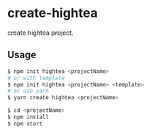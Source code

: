 # create-hightea

create hightea project.

## Usage

```bash
$ npm init hightea <projectName>
# or with template
$ npm init hightea <projectName> <template>
# or use yarn
$ yarn create hightea <projectName>

$ cd <projectName>
$ npm install
$ npm start
```